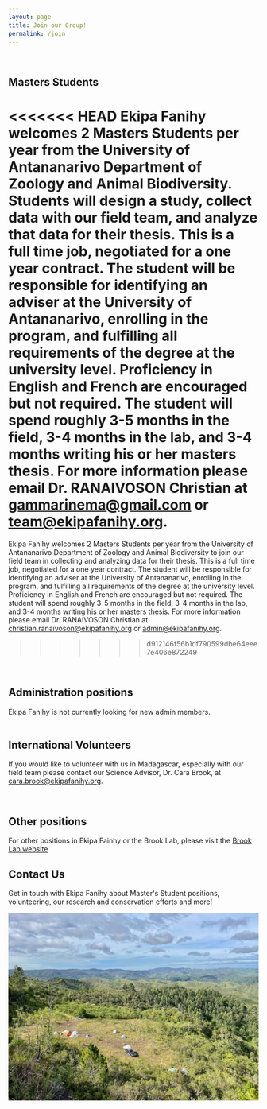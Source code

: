 ```yaml
---
layout: page
title: Join our Group!
permalink: /join
---
```


<div style="clear:both;">&nbsp;</div>

<h2>Masters Students</h2>

<<<<<<< HEAD
Ekipa Fanihy welcomes 2 Masters Students per year from the University of Antananarivo Department of Zoology and Animal Biodiversity. Students will design a study, collect data with our field team, and analyze that data for their thesis. This is a full time job, negotiated for a one year contract. The student will be responsible for identifying an adviser at the University of Antananarivo, enrolling in the program, and fulfilling all requirements of the degree at the university level. Proficiency in English and French are encouraged but not required. The student will spend roughly 3-5 months in the field, 3-4 months in the lab, and 3-4 months writing his or her masters thesis. For more information please email Dr. RANAIVOSON Christian at <gammarinema@gmail.com> or <team@ekipafanihy.org>.
=======
Ekipa Fanihy welcomes 2 Masters Students per year from the University of Antananarivo Department of Zoology and Animal Biodiversity to join our field team in collecting and analyzing data for their thesis. This is a full time job, negotiated for a one year contract. The student will be responsible for identifying an adviser at the University of Antananarivo, enrolling in the program, and fulfilling all requirements of the degree at the university level. Proficiency in English and French are encouraged but not required. The student will spend roughly 3-5 months in the field, 3-4 months in the lab, and 3-4 months writing his or her masters thesis. For more information please email Dr. RANAIVOSON Christian at <christian.ranaivoson@ekipafanihy.org> or <admin@ekipafanihy.org>.
>>>>>>> d912146f56b1df790599dbe64eee7e406e872249

<div style="clear:both;">&nbsp;</div>


<h2>Administration positions</h2>
Ekipa Fanihy is not currently looking for new admin members.

<div style="clear:both;">&nbsp;</div>

<h2>International Volunteers</h2>

If you would like to volunteer with us in Madagascar, especially with our field team please contact our Science Advisor, Dr. Cara Brook, at <cara.brook@ekipafanihy.org>. 

<div style="clear:both;">&nbsp;</div>

<h2>Other positions</h2>

For other positions in Ekipa Fainhy or the Brook Lab, please visit the [Brook Lab website](https://brooklab.org/join)

<h2>Contact Us</h2>

Get in touch with Ekipa Fanihy about Master's Student positions, volunteering, our research and conservation efforts and more! <email here>

<img src="/assets/Maromizaha camp.jpg" class="camp" />
